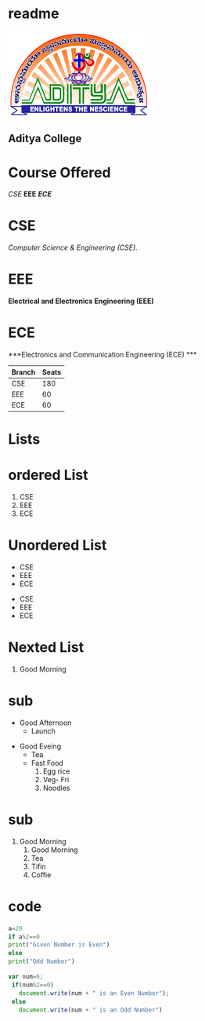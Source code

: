 # readme

  ![img](https://raw.githubusercontent.com/adtpgit/readme/main/a.png)
  ## Aditya College
  #  Course Offered 
   *CSE*
   **EEE**
   ***ECE***
   
   # CSE 
   *Computer Science & Engineering (CSE).*
   # EEE
   
   **Electrical and Electronics Engineering (EEE)**
   
# ECE
***Electronics and Communication Engineering (ECE) ***

|Branch|Seats|
|--------|-------|
|CSE|180|
|EEE|60|
|ECE|60|

# Lists
# ordered List 
1. CSE
2. EEE
3. ECE
# Unordered List
- CSE
- EEE
- ECE
* CSE
* EEE
* ECE

# Nexted List
1. Good Morning
   
# sub
- Good Afternoon
  - Launch
* Good Eveing
  - Tea
  - Fast Food
    1. Egg rice
    2. Veg- Fri
    3. Noodles

# sub
1. Good Morning
   1. Good Morning
   2. Tea
   3. Tifin
   4. Coffie
 # code 
 ``` python
 a=20
 if a%2==0
 print("Given Number is Even")
 else
 print("Odd Number")
 
 ```
 ``` Javascript
 var num=6;
  if(num%2==0)
    document.write(num + " is an Even Number");
  else
    document.write(num + " is an Odd Number")
 
```


  



